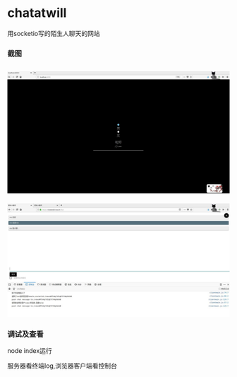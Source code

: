 # chatatwill
 用socketio写的陌生人聊天的网站
 
### 截图
![](截图/onestep.jpg)
---
![](截图/twostep.jpg) 
### 调试及查看
node index运行

服务器看终端log,浏览器客户端看控制台
